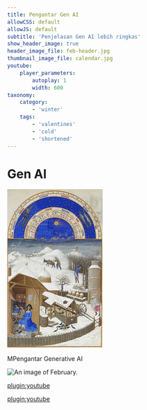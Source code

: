 ```yaml
---
title: Pengantar Gen AI
allowCSS: default
allowJS: default
subtitle: 'Penjelasan Gen AI lebih ringkas'
show_header_image: true
header_image_file: feb-header.jpg
thumbnail_image_file: calendar.jpg
youtube:
    player_parameters:
        autoplay: 1
        width: 600
taxonomy:
    category:
        - 'winter'
    tags:
        - 'valentines'
        - 'cold'
        - 'shortened'
---
```


Gen AI
===


![An image of February.](february_01.jpg)

MPengantar Generative AI 

![An image of February.](gen01.jpg)

[plugin:youtube](https://www.youtube.com/watch?v=2p5OHDxR2l8)


[plugin:youtube](https://www.youtube.com/watch?v=2IK3DFHRFfw)

